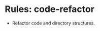 <!-- ---
!-- title: 2025-01-03 03:19:12
!-- author: Yusuke Watanabe
!-- date: /home/ywatanabe/proj/llemacs/workspace/resources/prompt-templates/components/03_rules/code-refactor.md
!-- --- -->

# Rules: code-refactor
* Refactor code and directory structures.